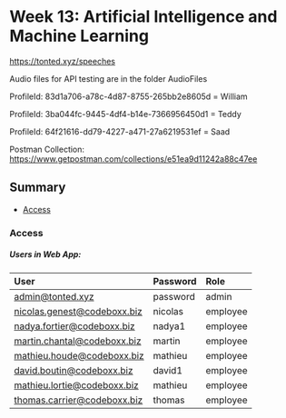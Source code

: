 # Week 13: Artificial Intelligence and Machine Learning

https://tonted.xyz/speeches

Audio files for API testing are in the folder AudioFiles

ProfileId: 83d1a706-a78c-4d87-8755-265bb2e8605d = William

ProfileId: 3ba044fc-9445-4df4-b14e-7366956450d1 = Teddy

ProfileId: 64f21616-dd79-4227-a471-27a6219531ef = Saad

Postman Collection: https://www.getpostman.com/collections/e51ea9d11242a88c47ee

## Summary
- [Access](#links-and-access)

### Access
##### Users in Web App:
|User|Password|Role|
|:---|:---|:---|
|admin@tonted.xyz| password| admin|
|nicolas.genest@codeboxx.biz| nicolas| employee|
|nadya.fortier@codeboxx.biz| nadya1| employee|
|martin.chantal@codeboxx.biz| martin| employee|
|mathieu.houde@codeboxx.biz| mathieu| employee|
|david.boutin@codeboxx.biz| david1| employee|
|mathieu.lortie@codeboxx.biz| mathieu| employee|
|thomas.carrier@codeboxx.biz| thomas| employee|



